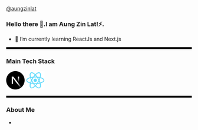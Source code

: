 <span title="azl🤔">[@aungzinlat](https://github.com/aungzinlat)</span>


### Hello there 👋.I am Aung Zin Lat!⚡.

- 🌱 I’m currently learning ReactJs and Next.js

 <hr style="border: 2px solid #000;">

 ### Main Tech Stack
 
 <img src="https://github.com/devicons/devicon/blob/master/icons/nextjs/nextjs-original.svg" alt="Next" width="50"> <img src="https://github.com/devicons/devicon/blob/master/icons/react/react-original.svg" alt="React" width="50">

 <hr style="border: 2px solid #000;">
 
### About Me

-

<!--
**aungzinlat/aungzinlat** is a ✨ _special_ ✨ repository because its `README.md` (this file) appears on your GitHub profile.

Here are some ideas to get you started:

- 🔭 I’m currently working on ...
- 🌱 I’m currently learning ...
- 👯 I’m looking to collaborate on ...
- 🤔 I’m looking for help with ...
- 💬 Ask me about ...
- 📫 How to reach me: ...
- 😄 Pronouns: ...
- ⚡ Fun fact: ...
-->
